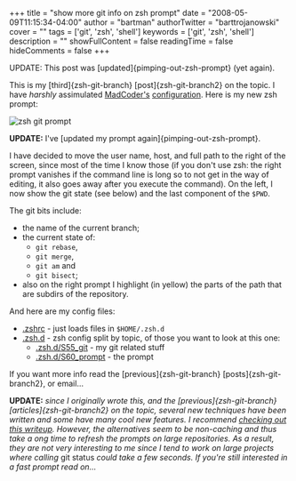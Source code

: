 +++
title = "show more git info on zsh prompt"
date = "2008-05-09T11:15:34-04:00"
author = "bartman"
authorTwitter = "barttrojanowski"
cover = ""
tags = ['git', 'zsh', 'shell']
keywords = ['git', 'zsh', 'shell']
description = ""
showFullContent = false
readingTime = false
hideComments = false
+++

UPDATE: This post was [updated]{pimping-out-zsh-prompt} (yet again).

This is my [third]{zsh-git-branch} [post]{zsh-git-branch2} on the topic.  I have *harshly* assimulated
[MadCoder's](http://blog.madism.org/index.php/2008/05/07/173-git-prompt)
[configuration](http://madism.org/~madcoder/dotfiles/zsh/60_prompt).  Here is my new zsh prompt:

![zsh git prompt](/~bart/screenshots/zsh-git-prompt.png)

**UPDATE:** I've [updated my prompt again]{pimping-out-zsh-prompt}.

<!--more-->

I have decided to move the user name, host, and full path to the right of the screen, since most of the
time I know those (if you don't use zsh: the right prompt vanishes if the command line is long so to not get
in the way of editing, it also goes away after you execute the command).  On the left, I now show the git
state (see below) and the last component of the `$PWD`.

The git bits include:

 - the name of the current branch;
 - the current state of:
   - `git rebase`,
   - `git merge`,
   - `git am` and
   - `git bisect`;
 - also on the right prompt I highlight (in yellow) the parts of the path that are subdirs of the 
   repository.

And here are my config files:

 - [.zshrc](/~bart/conf/zshrc) - just loads files in `$HOME/.zsh.d`
 - [.zsh.d](/~bart/conf/zsh.d) - zsh config split by topic, of those you want to look at this one:
   - [.zsh.d/S55_git](/~bart/conf/zsh/rc/S55_git) - my git related stuff
   - [.zsh.d/S60_prompt](/~bart/conf/zsh/rc/S60_prompt) - the prompt

If you want more info read the [previous]{zsh-git-branch} [posts]{zsh-git-branch2}, or email...

**UPDATE:** *since I originally wrote this, and the [previous]{zsh-git-branch} [articles]{zsh-git-branch2} on
the topic, several new techniques have been written and some have many cool new features.  I recommend
[checking out this writeup](http://gitready.com/advanced/2009/01/28/zsh-git-status.html).  However, the
alternatives seem to be non-caching and thus take a ong time to refresh the prompts on large repositories.
As a result, they are not very interesting to me since I tend to work on large projects where calling* git status
*could take a few seconds.  If you're still interested in a fast prompt read on...*
